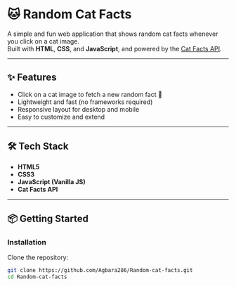 # 🐱 Random Cat Facts

A simple and fun web application that shows random cat facts whenever you click on a cat image.  
Built with **HTML**, **CSS**, and **JavaScript**, and powered by the [Cat Facts API](https://catfact.ninja).

---

## ✨ Features
- Click on a cat image to fetch a new random fact 🐾  
- Lightweight and fast (no frameworks required)  
- Responsive layout for desktop and mobile  
- Easy to customize and extend  

---

## 🛠️ Tech Stack
- **HTML5**  
- **CSS3**  
- **JavaScript (Vanilla JS)**  
- **Cat Facts API**  

---

## 📦 Getting Started

### Installation
Clone the repository:
```bash
git clone https://github.com/Agbara286/Random-cat-facts.git
cd Random-cat-facts
